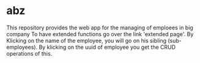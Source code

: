 # abz
This repository provides the web app for the managing of emploees in big company
To have extended functions go over the link 'extended page'. By Klicking on the name of the employee, you will go on his sibling 
(sub-employees). By klicking on the uuid of employee you get the CRUD operations of this.
